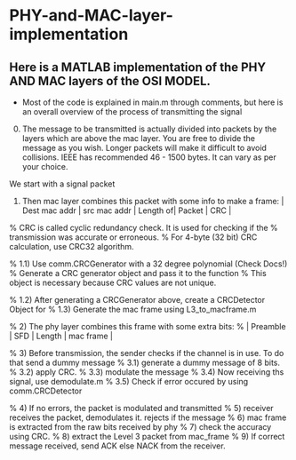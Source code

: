 # PHY-and-MAC-layer-implementation

## Here is a MATLAB implementation of the PHY AND MAC layers of the OSI MODEL.
* Most of the code is explained in main.m through comments, but here is an overall overview of the process of transmitting the signal

0) The message to be transmitted is actually divided into packets by the layers which are above the mac layer. You are free to divide the message as you wish. Longer packets will make it difficult to avoid collisions.
IEEE has recommended 46 - 1500 bytes. It can vary as per your choice.

We start with a signal packet

1) Then mac layer combines this packet with some info to make a frame:
| Dest mac addr | src mac addr | Length of| Packet        | CRC     |


% CRC is called cyclic redundancy check. It is used for checking if the
% transmission was accurate or erroneous.
% For 4-byte (32 bit) CRC calculation, use CRC32 algorithm.

% 1.1) Use comm.CRCGenerator with a 32 degree polynomial (Check Docs!)
% Generate a CRC generator object and pass it to the function
% This object is necessary because CRC values are not unique.

% 1.2) After generating a CRCGenerator above, create a CRCDetector Object for
% 1.3) Generate the mac frame using L3_to_macframe.m

% 2) The phy layer combines this frame with some extra bits:
% | Preamble  | SFD    | Length  | mac frame     |


% 3) Before transmission, the sender checks if the channel is in use. To do that send a dummy message
% 3.1) generate a dummy message of 8 bits.
% 3.2) apply CRC. 
% 3.3) modulate the message
% 3.4) Now receiving ths signal, use demodulate.m
% 3.5) Check if error occured by using comm.CRCDetector

% 4) If no errors, the packet is modulated and transmitted
% 5) receiver receives the packet, demodulates it. rejects if the message
% 6) mac frame is extracted from the raw bits received by phy
% 7) check the accuracy using CRC.
% 8) extract the Level 3 packet from mac_frame 
% 9) If correct message received, send ACK else NACK from the receiver.

